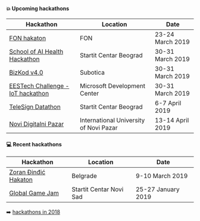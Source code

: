 #### :boom: Upcoming hackathons

| Hackathon | Location | Date |
| --------- | -------- | ---- |
| [FON hakaton](http://hakaton.fonis.rs/) | FON | 23-24 March 2019 |
| [School of AI Health Hackathon](https://www.eventbrite.com/e/school-of-ai-health-hackathon-2019-belgrade-serbia-tickets-56859163288) | Startit Centar Beograd | 30-31 March 2019 |
| [BizKod v4.0](http://bizkod.rs/) | Subotica | 30-31 March 2019 |
| [EESTech Challenge - IoT hackathon](https://www.facebook.com/events/266191320968843/) | Microsoft Development Center | 30-31 March 2019 |
| [TeleSign Datathon](https://datathon.eu/telesign/) | Startit Centar Beograd | 6-7 April 2019 |
| [Novi Digitalni Pazar](https://ictdc.rs/hakaton/) | International University of Novi Pazar | 13-14 April 2019 |

#### :computer: Recent hackathons

| Hackathon | Location | Date |
| --------- | -------- | ---- |
| [Zoran Đinđić Hakaton](http://www.hakatonzorandjindjic.rs/) | Belgrade | 9-10 March 2019 |
| [Global Game Jam](https://globalgamejam.org/2019/jam-sites/startit-centar-novi-sad) | Startit Centar Novi Sad | 25-27 January 2019 |

:arrow_right: [hackathons in 2018](2018.md)
